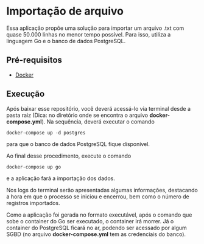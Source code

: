 # Importação de arquivo

Essa aplicação propõe uma solução para importar um arquivo .txt com quase 50.000 linhas no menor tempo possível. Para isso, utiliza a linguagem Go e o banco de dados PostgreSQL.

## Pré-requisitos
* [Docker](https://www.docker.com/)

## Execução

Após baixar esse repositório, você deverá acessá-lo via terminal desde a pasta raiz (Dica: no diretório onde se encontra o arquivo **docker-compose.yml**). Na sequência, deverá executar o comando
```
docker-compose up -d postgres
```
para que o banco de dados PostgreSQL fique disponível.

Ao final desse procedimento, execute o comando
```
docker-compose up go
```
e a aplicação fará a importação dos dados. 

Nos logs do terminal serão apresentadas algumas informações, destacando a hora em que o processo se iniciou e encerrou, bem como o número de registros importados.

Como a aplicação foi gerada no formato executável, após o comando que sobe o container do Go ser executado, o container irá morrer. Já o container do PostgreSQL ficará no ar, podendo ser acessado por algum SGBD (no arquivo **docker-compose.yml** tem as credenciais do banco).